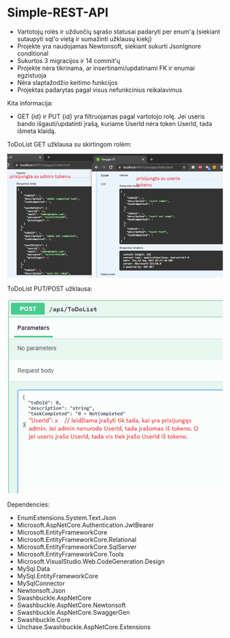 # Simple-REST-API


- Vartotojų rolės ir užduočių sąrašo statusai padaryti per enum'ą (siekiant sutaupyti sql'o vietą ir sumažinti užklausų kiekį)
- Projekte yra naudojamas Newtonsoft, siekiant sukurti JsonIgnore conditional
- Sukurtos 3 migracijos ir 14 commit'ų
- Projekte nėra tikrinama, ar insertinami/updatinami FK ir enumai egzistuoja
- Nėra slaptažodžio keitimo funkcijos
- Projektas padarytas pagal visus nefunkcinius reikalavimus


Kita informacija:

- GET {id} ir PUT {id} yra filtruojamas pagal vartotojo rolę. Jei useris bando išgauti/updatinti įrašą, kuriame UserId nėra token UserId, tada išmeta klaidą.

ToDoList GET užklausa su skirtingom rolėm:

![alt text](https://github.com/eSyntax/Simple-REST-API/blob/f66b5151f342dc6a9c07a3bcf2cf81cda298ad24/images/user1.PNG?raw=true)

ToDoList PUT/POST užklausa:

![alt text](https://github.com/eSyntax/Simple-REST-API/blob/06d0c7ee6f60edaf36c7c745a9fbdc31638380df/images/user2.PNG?raw=true)

Dependencies:
- EnumExtensions.System.Text.Json
- Microsoft.AspNetCore.Authentication.JwtBearer
- Microsoft.EntityFrameworkCore
- Microsoft.EntityFrameworkCore.Relational
- Microsoft.EntityFrameworkCore.SqlServer
- Microsoft.EntityFrameworkCore.Tools
- Microsoft.VisualStudio.Web.CodeGeneration.Design
- MySql.Data
- MySql.EntityFrameworkCore
- MySqlConnector
- Newtonsoft.Json
- Swashbuckle.AspNetCore
- Swashbuckle.AspNetCore.Newtonsoft
- Swashbuckle.AspNetCore.SwaggerGen
- Swashbuckle.Core
- Unchase.Swashbuckle.AspNetCore.Extensions
